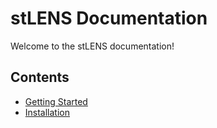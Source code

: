 # stLENS Documentation

Welcome to the stLENS documentation!


## Contents

- [Getting Started](getting_started.md)
- [Installation](installation.md)
